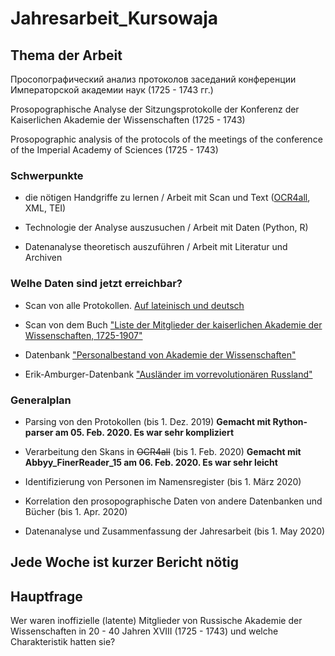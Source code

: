 # Jahresarbeit_Kursowaja

## Thema der Arbeit

Просопографический анализ протоколов заседаний конференции Императорской академии наук (1725 - 1743 гг.)

Prosopographische Analyse der Sitzungsprotokolle der Konferenz der Kaiserlichen Akademie der Wissenschaften (1725 - 1743)

Prosopographic analysis of the protocols of the meetings of the conference of the Imperial Academy of Sciences (1725 - 1743)

### Schwerpunkte

- die nötigen Handgriffe zu lernen / Arbeit mit Scan und Text ([OCR4all](https://github.com/OCR4all), XML, TEI) 

- Technologie der Analyse auszusuchen / Arbeit mit Daten (Python, R) 

- Datenanalyse theoretisch auszuführen / Arbeit mit Literatur und Archiven   

### Welhe Daten sind jetzt erreichbar?

- Scan von alle Protokollen. [Auf lateinisch und deutsch](http://ranar.spb.ru/rus/protokol1/id/233/)

- Scan von dem Buch ["Liste der Mitglieder der kaiserlichen Akademie der Wissenschaften, 1725-1907"](https://www.prlib.ru/item/451270)

- Datenbank ["Personalbestand von Akademie der Wissenschaften"](http://isaran.ru/?q=ru/persostav) 

- Erik-Amburger-Datenbank ["Ausländer im vorrevolutionären Russland"](https://www.amburger.ios-regensburg.de/)

### Generalplan

- Parsing von den Protokollen (bis 1. Dez. 2019)  **Gemacht mit Rython-parser am 05. Feb. 2020. Es war sehr kompliziert** 

- Verarbeitung den Skans in ~~OCR4all~~ (bis 1. Feb. 2020)  **Gemacht mit Abbyy_FinerReader_15 am 06. Feb. 2020. Es war sehr leicht**

- Identifizierung von Personen im Namensregister (bis 1. März 2020)

- Korrelation den prosopographische Daten von andere Datenbanken und Bücher (bis 1. Apr. 2020)

- Datenanalyse und Zusammenfassung der Jahresarbeit (bis 1. May 2020)

## Jede Woche ist kurzer Bericht nötig

## Hauptfrage
Wer waren inoffizielle (latente) Mitglieder von Russische Akademie der Wissenschaften in 20 - 40 Jahren XVIII (1725 - 1743) und welche Charakteristik hatten sie?
